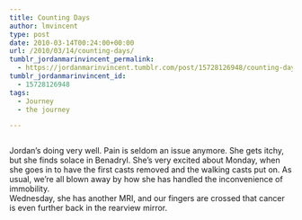 ```yaml
---
title: Counting Days
author: lmvincent
type: post
date: 2010-03-14T00:24:00+00:00
url: /2010/03/14/counting-days/
tumblr_jordanmarinvincent_permalink:
  - https://jordanmarinvincent.tumblr.com/post/15728126948/counting-days
tumblr_jordanmarinvincent_id:
  - 15728126948
tags:
  - Journey
  - the journey

---
```

<a href="https://www.flickr.com/photos/larryvincent/4431356246/" title="photo sharing" target="_blank" rel="noopener"><img src="https://farm5.static.flickr.com/4010/4431356246_35b67dee62_m.jpg" alt="" /></a>

Jordan&rsquo;s doing very well. Pain is seldom an issue anymore. She gets itchy, but she finds solace in Benadryl. She&rsquo;s very excited about Monday, when she goes in to have the first casts removed and the walking casts put on. As usual, we&rsquo;re all blown away by how she has handled the inconvenience of immobility.  
Wednesday, she has another MRI, and our fingers are crossed that cancer is even further back in the rearview mirror.

<div class="blogger-post-footer">
  <img loading="lazy" width="1" height="1" src="https://blogger.googleusercontent.com/tracker/9039099668816362935-6120218455049696337?l=jordansjourney2.blogspot.com" alt="" />
</div>